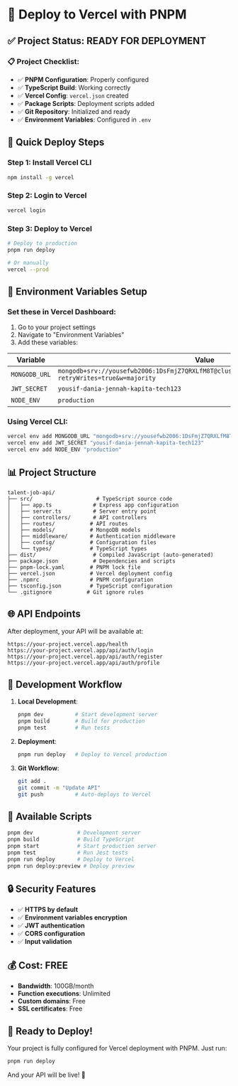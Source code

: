 # 🚀 Deploy to Vercel with PNPM

## ✅ Project Status: READY FOR DEPLOYMENT

### 📋 Project Checklist:
- ✅ **PNPM Configuration**: Properly configured
- ✅ **TypeScript Build**: Working correctly
- ✅ **Vercel Config**: `vercel.json` created
- ✅ **Package Scripts**: Deployment scripts added
- ✅ **Git Repository**: Initialized and ready
- ✅ **Environment Variables**: Configured in `.env`

## 🎯 Quick Deploy Steps

### Step 1: Install Vercel CLI
```bash
npm install -g vercel
```

### Step 2: Login to Vercel
```bash
vercel login
```

### Step 3: Deploy to Vercel
```bash
# Deploy to production
pnpm run deploy

# Or manually
vercel --prod
```

## 🔧 Environment Variables Setup

### Set these in Vercel Dashboard:
1. Go to your project settings
2. Navigate to "Environment Variables"
3. Add these variables:

| Variable | Value | Environment |
|----------|-------|-------------|
| `MONGODB_URL` | `mongodb+srv://yousefwb2006:1DsFmjZ7QRXLfM8T@cluster0.jkoa7bx.mongodb.net/Job_Web?retryWrites=true&w=majority` | Production |
| `JWT_SECRET` | `yousif-dania-jennah-kapita-tech123` | Production |
| `NODE_ENV` | `production` | Production |

### Using Vercel CLI:
```bash
vercel env add MONGODB_URL "mongodb+srv://yousefwb2006:1DsFmjZ7QRXLfM8T@cluster0.jkoa7bx.mongodb.net/Job_Web?retryWrites=true&w=majority"
vercel env add JWT_SECRET "yousif-dania-jennah-kapita-tech123"
vercel env add NODE_ENV "production"
```

## 📊 Project Structure

```
talent-job-api/
├── src/                    # TypeScript source code
│   ├── app.ts             # Express app configuration
│   ├── server.ts          # Server entry point
│   ├── controllers/       # API controllers
│   ├── routes/           # API routes
│   ├── models/           # MongoDB models
│   ├── middleware/       # Authentication middleware
│   ├── config/           # Configuration files
│   └── types/            # TypeScript types
├── dist/                  # Compiled JavaScript (auto-generated)
├── package.json           # Dependencies and scripts
├── pnpm-lock.yaml        # PNPM lock file
├── vercel.json           # Vercel deployment config
├── .npmrc                # PNPM configuration
├── tsconfig.json         # TypeScript configuration
└── .gitignore           # Git ignore rules
```

## 🌐 API Endpoints

After deployment, your API will be available at:
```
https://your-project.vercel.app/health
https://your-project.vercel.app/api/auth/login
https://your-project.vercel.app/api/auth/register
https://your-project.vercel.app/api/auth/profile
```

## 🔄 Development Workflow

1. **Local Development**:
   ```bash
   pnpm dev          # Start development server
   pnpm build        # Build for production
   pnpm test         # Run tests
   ```

2. **Deployment**:
   ```bash
   pnpm run deploy   # Deploy to Vercel production
   ```

3. **Git Workflow**:
   ```bash
   git add .
   git commit -m "Update API"
   git push          # Auto-deploys to Vercel
   ```

## 📝 Available Scripts

```bash
pnpm dev              # Development server
pnpm build            # Build TypeScript
pnpm start            # Start production server
pnpm test             # Run Jest tests
pnpm run deploy       # Deploy to Vercel
pnpm run deploy:preview # Deploy preview
```

## 🔒 Security Features

- ✅ **HTTPS by default**
- ✅ **Environment variables encryption**
- ✅ **JWT authentication**
- ✅ **CORS configuration**
- ✅ **Input validation**

## 💰 Cost: FREE

- **Bandwidth**: 100GB/month
- **Function executions**: Unlimited
- **Custom domains**: Free
- **SSL certificates**: Free

## 🚀 Ready to Deploy!

Your project is fully configured for Vercel deployment with PNPM. Just run:

```bash
pnpm run deploy
```

And your API will be live! 🎉 